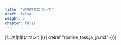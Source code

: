 ```yaml
---
title: "定期作業について"
draft: false
weight: 6
chapter: false
---
```


[年次作業について]({{<relref "routine_task.ja_jp.md">}})
